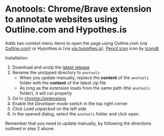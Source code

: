 # Anotools: Chrome/Brave extension to annotate websites using Outline.com and Hypothes.is
Adds two context menu items to open the page using Outline.com (via [Outline.com](https://outline.com)) or Hypothes.is (via [via.hypothes.is](https://via.hypothes.is)).
<a target="_blank" href="https://icons8.com/icons/set/pencil">Pencil icon</a> icon by <a target="_blank" href="https://icons8.com">Icons8</a>

Installation:
1. Download and unzip the [latest release](https://github.com/thezeroalpha/anotools-chrome/releases/latest)
2. Rename the unzipped directory to `anotools`
    - When you update manually, replace the **content** of the `anotools` folder with the **content** of the latest zip file
    - As long as the extension loads from the same path (the `anotools` folder), it will run properly
3. Go to [chrome://extensions](chrome://extensions)
4. Enable the _Developer mode_ switch in the top right corner
5. Click _Load unpacked_ on the left side
6. In the opened dialog, select the `anotools` folder and click open.

Remember that you need to update manually, by following the directions outlined in step 2 above.
